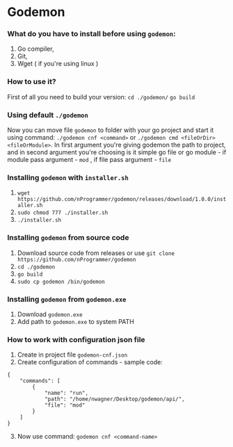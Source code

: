 # Godemon

### What do you have to install before using `godemon`:
1. Go compiler,
2. Git,
3. Wget ( if you're using linux )

### How to use it?
First of all you need to build your version:
`cd ./godemon/`
`go build`

### Using default `./godemon`
Now you can move file `godemon` to folder with your go project and 
start it using command: `./godemon cnf <command>` or `./godemon cmd <fileOrDir> <fileOrModule>`.
In first argument you're giving godemon the path to project, and in second
argument you're choosing is it simple go file or go module - if module pass
argument - `mod` , if file pass argument - `file`

### Installing `godemon` with `installer.sh`
1. `wget https://github.com/nProgrammer/godemon/releases/download/1.0.0/installer.sh`
2. `sudo chmod 777 ./installer.sh`
3. `./installer.sh`

### Installing `godemon` from source code
1. Download source code from releases or use `git clone https://github.com/nProgrammer/godemon`
2. `cd ./godemon`
3. `go build`
4. `sudo cp godemon /bin/godemon`

### Installing `godemon` from `godemon.exe`
1. Download `godemon.exe`
2. Add path to `godemon.exe` to system PATH

### How to work with configuration json file
1. Create in project file `godemon-cnf.json`
2. Create configuration of commands - sample code: 

```
{
    "commands": [
        {
            "name": "run",
            "path": "/home/nwagner/Desktop/godemon/api/",
            "file": "mod"
        }
    ]
}
```
3. Now use command: `godemon cnf <command-name>`
